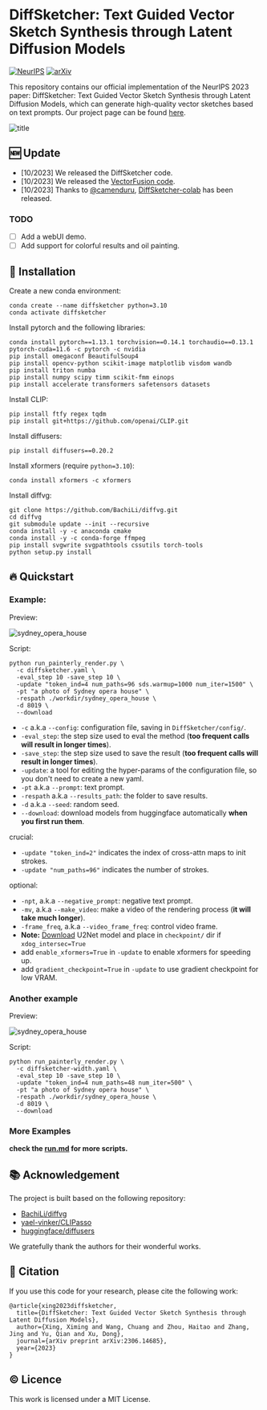 # DiffSketcher: Text Guided Vector Sketch Synthesis through Latent Diffusion Models

[![NeurIPS](https://img.shields.io/badge/NeurIPS-2023-98E4FF.svg)](https://arxiv.org/abs/2306.14685) [![arXiv](https://img.shields.io/badge/arXiv-2306.14685-b31b1b.svg)](https://arxiv.org/abs/2306.14685)

This repository contains our official implementation of the NeurIPS 2023 paper: DiffSketcher: Text Guided Vector Sketch
Synthesis through Latent Diffusion Models, which can generate high-quality vector sketches based on text prompts. Our
project page can be found [here](https://ximinng.github.io/DiffSketcher-project/).

![title](./img/title.png)

## :new: Update

- [10/2023] We released the DiffSketcher code.
- [10/2023] We released the [VectorFusion code](https://github.com/ximinng/VectorFusion-pytorch).
- [10/2023] Thanks
  to [@camenduru](https://github.com/camenduru), [DiffSketcher-colab](https://github.com/camenduru/DiffSketcher-colab)
  has been released.

### TODO

- [ ] Add a webUI demo.
- [ ] Add support for colorful results and oil painting.

## :wrench: Installation

Create a new conda environment:

```shell
conda create --name diffsketcher python=3.10
conda activate diffsketcher
```

Install pytorch and the following libraries:

```shell
conda install pytorch==1.13.1 torchvision==0.14.1 torchaudio==0.13.1 pytorch-cuda=11.6 -c pytorch -c nvidia
pip install omegaconf BeautifulSoup4
pip install opencv-python scikit-image matplotlib visdom wandb
pip install triton numba
pip install numpy scipy timm scikit-fmm einops
pip install accelerate transformers safetensors datasets
```

Install CLIP:

```shell
pip install ftfy regex tqdm
pip install git+https://github.com/openai/CLIP.git
```

Install diffusers:

```shell
pip install diffusers==0.20.2
```

Install xformers (require `python=3.10`):

```shell
conda install xformers -c xformers
```

Install diffvg:

```shell
git clone https://github.com/BachiLi/diffvg.git
cd diffvg
git submodule update --init --recursive
conda install -y -c anaconda cmake
conda install -y -c conda-forge ffmpeg
pip install svgwrite svgpathtools cssutils torch-tools
python setup.py install
```

## 🔥 Quickstart

### Example:

Preview:

![sydney_opera_house](./img/sydney_opera_house.svg)

Script:

```shell
python run_painterly_render.py \ 
  -c diffsketcher.yaml \
  -eval_step 10 -save_step 10 \
  -update "token_ind=4 num_paths=96 sds.warmup=1000 num_iter=1500" \ 
  -pt "a photo of Sydney opera house" \ 
  -respath ./workdir/sydney_opera_house \ 
  -d 8019 \
  --download
```

- `-c` a.k.a `--config`: configuration file, saving in `DiffSketcher/config/`.
- `-eval_step`: the step size used to eval the method (**too frequent calls will result in longer times**).
- `-save_step`: the step size used to save the result (**too frequent calls will result in longer times**).
- `-update`: a tool for editing the hyper-params of the configuration file, so you don't need to create a new yaml.
- `-pt` a.k.a `--prompt`: text prompt.
- `-respath` a.k.a `--results_path`: the folder to save results.
- `-d` a.k.a `--seed`: random seed.
- `--download`: download models from huggingface automatically **when you first run them**.

crucial:

- `-update "token_ind=2"` indicates the index of cross-attn maps to init strokes.
- `-update "num_paths=96"` indicates the number of strokes.

optional:

- `-npt`, a.k.a `--negative_prompt`: negative text prompt.
- `-mv`, a.k.a `--make_video`: make a video of the rendering process (**it will take much longer**).
- `-frame_freq`, a.k.a `--video_frame_freq`: control video frame.
- **Note:** [Download](https://huggingface.co/akhaliq/CLIPasso/blob/main/u2net.pth) U2Net model and place
  in `checkpoint/` dir if `xdog_intersec=True`
- add `enable_xformers=True` in `-update` to enable xformers for speeding up.
- add `gradient_checkpoint=True` in `-update` to use gradient checkpoint for low VRAM.

### Another example

Preview:

![sydney_opera_house](./img/sydney_opera_house_width.svg)

Script:

```shell
python run_painterly_render.py \ 
  -c diffsketcher-width.yaml \
  -eval_step 10 -save_step 10 \
  -update "token_ind=4 num_paths=48 num_iter=500" \ 
  -pt "a photo of Sydney opera house" \ 
  -respath ./workdir/sydney_opera_house \ 
  -d 8019 \
  --download
```

### More Examples

**check the [run.md](https://github.com/ximinng/DiffSketcher/blob/main/run.md) for more scripts.**

## :books: Acknowledgement

The project is built based on the following repository:

- [BachiLi/diffvg](https://github.com/BachiLi/diffvg)
- [yael-vinker/CLIPasso](https://github.com/yael-vinker/CLIPasso)
- [huggingface/diffusers](https://github.com/huggingface/diffusers)

We gratefully thank the authors for their wonderful works.

## :paperclip: Citation

If you use this code for your research, please cite the following work:

```
@article{xing2023diffsketcher,
  title={DiffSketcher: Text Guided Vector Sketch Synthesis through Latent Diffusion Models},
  author={Xing, Ximing and Wang, Chuang and Zhou, Haitao and Zhang, Jing and Yu, Qian and Xu, Dong},
  journal={arXiv preprint arXiv:2306.14685},
  year={2023}
}
```

## :copyright: Licence

This work is licensed under a MIT License.